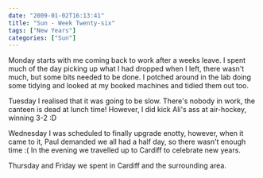 ```yaml
---
date: "2009-01-02T16:13:41"
title: "Sun - Week Twenty-six"
tags: ["New Years"]
categories: ["Sun"]
---
```


Monday starts with me coming back to work after a weeks leave. I spent much of the day picking up what I had dropped when I left, there wasn't much, but some bits needed to be done.
I potched around in the lab doing some tidying and looked at my booked machines and tidied them out too.

Tuesday I realised that it was going to be slow. There's nobody in work, the canteen is dead at lunch time! However, I did kick Ali's ass at air-hockey, winning 3-2 :D

Wednesday I was scheduled to finally upgrade enotty, however, when it came to it, Paul demanded we all had a half day, so there wasn't enough time :(
In the evening we travelled up to Cardiff to celebrate new years.

Thursday and Friday we spent in Cardiff and the surrounding area.
